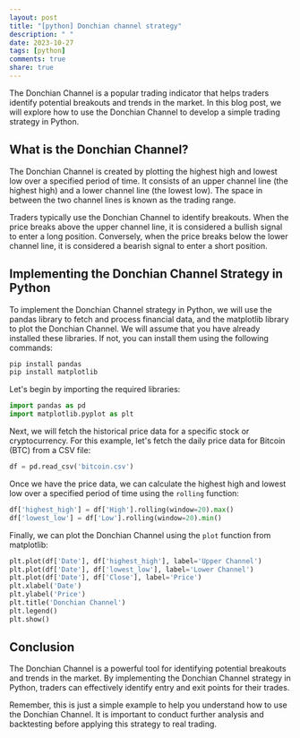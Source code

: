 ```yaml
---
layout: post
title: "[python] Donchian channel strategy"
description: " "
date: 2023-10-27
tags: [python]
comments: true
share: true
---
```


The Donchian Channel is a popular trading indicator that helps traders identify potential breakouts and trends in the market. In this blog post, we will explore how to use the Donchian Channel to develop a simple trading strategy in Python.

## What is the Donchian Channel?

The Donchian Channel is created by plotting the highest high and lowest low over a specified period of time. It consists of an upper channel line (the highest high) and a lower channel line (the lowest low). The space in between the two channel lines is known as the trading range.

Traders typically use the Donchian Channel to identify breakouts. When the price breaks above the upper channel line, it is considered a bullish signal to enter a long position. Conversely, when the price breaks below the lower channel line, it is considered a bearish signal to enter a short position.

## Implementing the Donchian Channel Strategy in Python

To implement the Donchian Channel strategy in Python, we will use the pandas library to fetch and process financial data, and the matplotlib library to plot the Donchian Channel. We will assume that you have already installed these libraries. If not, you can install them using the following commands:

```python
pip install pandas
pip install matplotlib
```

Let's begin by importing the required libraries:

```python
import pandas as pd
import matplotlib.pyplot as plt
```

Next, we will fetch the historical price data for a specific stock or cryptocurrency. For this example, let's fetch the daily price data for Bitcoin (BTC) from a CSV file:

```python
df = pd.read_csv('bitcoin.csv')
```

Once we have the price data, we can calculate the highest high and lowest low over a specified period of time using the `rolling` function:

```python
df['highest_high'] = df['High'].rolling(window=20).max()
df['lowest_low'] = df['Low'].rolling(window=20).min()
```

Finally, we can plot the Donchian Channel using the `plot` function from matplotlib:

```python
plt.plot(df['Date'], df['highest_high'], label='Upper Channel')
plt.plot(df['Date'], df['lowest_low'], label='Lower Channel')
plt.plot(df['Date'], df['Close'], label='Price')
plt.xlabel('Date')
plt.ylabel('Price')
plt.title('Donchian Channel')
plt.legend()
plt.show()
```

## Conclusion

The Donchian Channel is a powerful tool for identifying potential breakouts and trends in the market. By implementing the Donchian Channel strategy in Python, traders can effectively identify entry and exit points for their trades.

Remember, this is just a simple example to help you understand how to use the Donchian Channel. It is important to conduct further analysis and backtesting before applying this strategy to real trading.